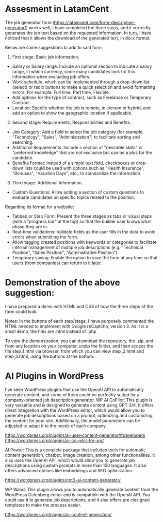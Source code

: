 # Assesment in LatamCent

The job generator form (https://latamcent.com/form-description-generator/) works well, I have completed the three steps, and it correctly generates the job text based on the requested information.
In turn, I have noticed that it allows the download of the generated text, in docx format.

Below are some suggestions to add to said form:

1. First stage: Basic job information.
- Salary or Salary range: Include an optional section to indicate a salary range, in which currency, since many candidates look for this information when evaluating job offers.
- Work schedule, which can be implemented through a drop-down list (select) or radio buttons to make a quick selection and avoid formatting errors. For example: Full time, Part time, Flexible.
- Add options for the type of contract, such as Freelance or Temporary Contract.
- Location: Specify whether the job is remote, in-person or hybrid, and add an option to show the geographic location if applicable.

2. Second stage: Requirements, Responsibilities and Benefits.
- Job Category: Add a field to select the job category (for example, "Technology", "Sales", "Administration") to facilitate sorting and searching.
- Additional Requirements: Include a section of "desirable skills" or "preferred knowledge" that are not exclusive but can be a plus for the candidate.
- Benefits Format: Instead of a simple text field, checkboxes or drop-down lists could be used with options such as "Health Insurance", "Bonuses", "Vacation Days", etc., to standardize the information.

3. Third stage: Additional Information.
- Custom Questions: Allow adding a section of custom questions to evaluate candidates on specific topics related to the position.

Regarding its format for a website:
- Tabbed or Step Form: Present the three stages as tabs or visual steps (with a "progress bar" at the top) so that the builder user knows what phase they are in.
- Real-time validations: Validate fields as the user fills in the data to avoid errors when submitting the form.
- Allow tagging created positions with keywords or categories to facilitate internal management of multiple job descriptions (e.g. "Technical Position", "Sales Position", "Administrative Position").
- Temporary saving: Enable the option to save the form at any time so that users (from companies) can return to it later.

# Demonstration of the above suggestion:
I have prepared a demo with HTML and CSS of how the three steps of the form could look.

Notes:
In the buttons of each step/stage, I have purposely commented the HTML needed to implement with Google reCaptcha, version 3.
As it is a small demo, the files are .html instead of .php

To view the demonstration, you can download the repository, the .zip, and from any location on your computer, unzip the folder, and then access the file step_1.html via browser, from which you can view step_2.html and step_3.html, using the buttons at the bottom.

# AI Plugins in WordPress
I've seen WordPress plugins that use the OpenAI API to automatically generate content, and some of them could be perfectly suited for a company-oriented job description generator.
WP AI CoPilot: This plugin is very versatile and is designed to generate content using GPT-3/4. It offers direct integration with the WordPress editor, which would allow you to generate job descriptions based on a prompt, optimizing and customizing the content for your site. Additionally, the model parameters can be adjusted to adapt it to the needs of each company.

https://wordpress.org/plugins/ai-user-content-generator/#developers
https://wordpress.org/plugins/ai-co-pilot-for-wp/

AI Power: This is a complete package that includes tools for automatic content generation, chatbot, image creation, among other functionalities. It also uses the OpenAI API, which would allow you to generate job descriptions using custom prompts in more than 150 languages. It also offers advanced options like embeddings and SEO optimization.

https://wordpress.org/plugins/gpt3-ai-content-generator/

WP Wand: This plugin allows you to automatically generate content from the WordPress Gutenberg editor and is compatible with the OpenAI API. You could use it to generate job descriptions, and it also offers pre-designed templates to make the process easier.

https://wordpress.org/plugins/ai-content-generation/
